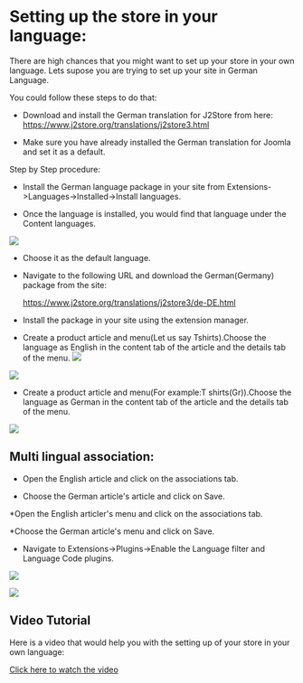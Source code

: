 # Setting up the store in your language:

There are high chances that you might want to set up your store in your own language.
Lets supose you are trying to set up your site in German Language.

You could follow these steps to do that:

* Download and install the German translation for J2Store from here: https://www.j2store.org/translations/j2store3.html

* Make sure you have already installed the German translation for Joomla and set it as a default.

Step by Step procedure:

* Install the German language package in your site from Extensions->Languages->Installed->Install languages.

* Once the language is installed, you would find that language under the Content languages.

![](./assets/images/langsetinstalledlang.png)


* Choose it as the default language.

* Navigate to the following URL and download the German(Germany) package from the site:

    https://www.j2store.org/translations/j2store3/de-DE.html

* Install the package in your site using the extension manager.

* Create a product article and menu(Let us say Tshirts).Choose the language as English in the content tab of the article and the details tab of the menu.
![](./assets/images/langsetarticles.png)

![](./assets/images/langsetarticleeng.png)


* Create a product article and menu(For example:T shirts(Gr)).Choose the language as German in the content tab of the article and the details tab of the menu.

![](./assets/images/langsetarticleger.png)


## Multi lingual association:

* Open the English article and click on the associations tab.

* Choose the German article's article and click on Save.

*Open the English articler's menu and click on the associations tab.

*Choose the German article's menu and click on Save.

* Navigate to Extensions->Plugins->Enable the Language filter and Language Code plugins.

![](./assets/images/langsetassoart.png)

![](./assets/images/langsetassomenu.png)

## Video Tutorial

Here is a video that would help you with the setting up of your store in your own language:

[Click here to watch the video](https://www.youtube.com/watch?v=fKT9w8eM7S4&t=2s)
